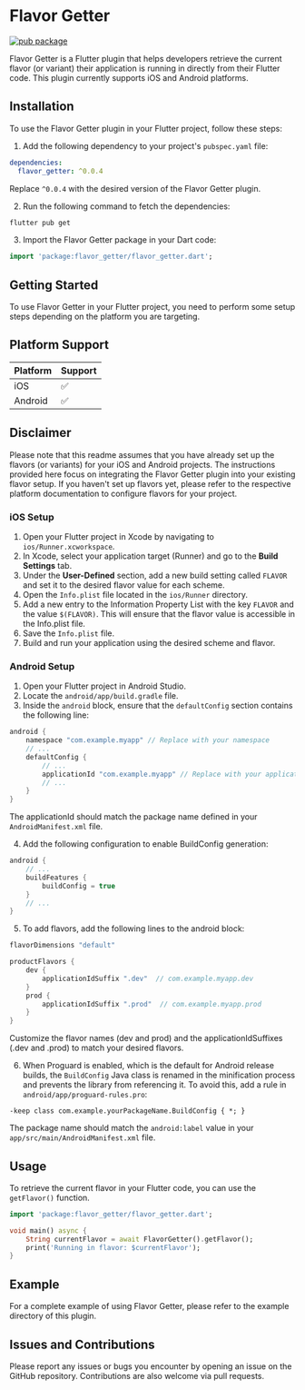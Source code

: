 # Flavor Getter

[![pub package](https://img.shields.io/pub/v/flavor_getter.svg)](https://pub.dev/packages/flavor_getter)

Flavor Getter is a Flutter plugin that helps developers retrieve the current flavor (or variant) their application is running in directly from their Flutter code. This plugin currently supports iOS and Android platforms.

## Installation

To use the Flavor Getter plugin in your Flutter project, follow these steps:

1. Add the following dependency to your project's `pubspec.yaml` file:
```yaml
dependencies:
  flavor_getter: ^0.0.4
```
Replace `^0.0.4` with the desired version of the Flavor Getter plugin.

2. Run the following command to fetch the dependencies:
```bash
flutter pub get
```

3. Import the Flavor Getter package in your Dart code:
```dart
import 'package:flavor_getter/flavor_getter.dart';
```

## Getting Started

To use Flavor Getter in your Flutter project, you need to perform some setup steps depending on the platform you are targeting.

## Platform Support

| Platform | Support |
| -------- | ------- |
| iOS      | ✅      |
| Android  | ✅      |

## Disclaimer

Please note that this readme assumes that you have already set up the flavors (or variants) for your iOS and Android projects. The instructions provided here focus on integrating the Flavor Getter plugin into your existing flavor setup. If you haven't set up flavors yet, please refer to the respective platform documentation to configure flavors for your project.

### iOS Setup

1. Open your Flutter project in Xcode by navigating to `ios/Runner.xcworkspace`.
2. In Xcode, select your application target (Runner) and go to the **Build Settings** tab.
3. Under the **User-Defined** section, add a new build setting called `FLAVOR` and set it to the desired flavor value for each scheme.
4. Open the `Info.plist` file located in the `ios/Runner` directory.
5. Add a new entry to the Information Property List with the key `FLAVOR` and the value `$(FLAVOR)`. This will ensure that the flavor value is accessible in the Info.plist file.
6. Save the `Info.plist` file.
7. Build and run your application using the desired scheme and flavor.

### Android Setup

1. Open your Flutter project in Android Studio.
2. Locate the `android/app/build.gradle` file.
3. Inside the `android` block, ensure that the `defaultConfig` section contains the following line:
```groovy
android {
    namespace "com.example.myapp" // Replace with your namespace
    // ...
    defaultConfig {
        // ...
        applicationId "com.example.myapp" // Replace with your applicationId; make sure it's similar to namespace
        // ...
    }
}
```
The applicationId should match the package name defined in your `AndroidManifest.xml` file.

4. Add the following configuration to enable BuildConfig generation:
```groovy
android {
    // ...
    buildFeatures {
        buildConfig = true
    }
    // ...
}
```

5. To add flavors, add the following lines to the android block:
```groovy
flavorDimensions "default"

productFlavors {
    dev {
        applicationIdSuffix ".dev"  // com.example.myapp.dev
    }
    prod {
        applicationIdSuffix ".prod"  // com.example.myapp.prod
    }
}
```
Customize the flavor names (dev and prod) and the applicationIdSuffixes (.dev and .prod) to match your desired flavors.

6. When Proguard is enabled, which is the default for Android release builds, the `BuildConfig` Java class is renamed in the minification process and prevents the library from referencing it. To avoid this, add a rule in `android/app/proguard-rules.pro`:

`-keep class com.example.yourPackageName.BuildConfig { *; }`

The package name should match the `android:label` value in your `app/src/main/AndroidManifest.xml` file.

## Usage

To retrieve the current flavor in your Flutter code, you can use the `getFlavor()` function.

```dart
import 'package:flavor_getter/flavor_getter.dart';

void main() async {
	String currentFlavor = await FlavorGetter().getFlavor();
	print('Running in flavor: $currentFlavor');
}
```
## Example

For a complete example of using Flavor Getter, please refer to the example directory of this plugin.

## Issues and Contributions

Please report any issues or bugs you encounter by opening an issue on the GitHub repository. Contributions are also welcome via pull requests.
